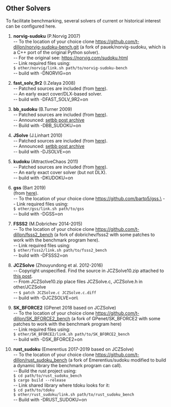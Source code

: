 
## Other Solvers

To facilitate benchmarking, several solvers of current or historical interest can be
configured here.

1. **norvig-sudoku** (P.Norvig 2007)\
 -- To the location of your choice clone https://github.com/t-dillon/norvig-sudoku-bench.git (a fork
    of pauek/norvig-sudoku, which is a C++ port of the original Python solver).\
 -- For the original see: https://norvig.com/sudoku.html \
 -- Link required files using:\
    `$ other/norvig/link.sh path/to/norvig-sudoku-bench`\
 -- build with -DNORVIG=on

1. **fast_solv_9r2** (I.Zelaya 2008)\
 -- Patched sources are included (from [here](https://github.com/attractivechaos/plb/blob/master/sudoku/incoming/fast_solv_9r2.c)).\
 -- An early exact cover/DLX-based solver.\
 -- build with -DFAST_SOLV_9R2=on

1. **bb_sudoku** (B.Turner 2009)\
 -- Patched sources are included (from [here](https://sites.google.com/site/bbsudokufiles)).\
 -- Announced: [setbb post archive](http://programmers.enjoysudoku.com/www.setbb.com/sudoku/viewtopic4cf4.html)\
 -- Build with -DBB_SUDOKU=on

1. **JSolve** (J.Linhart 2010)\
 -- Patched sources are included (from [here](http://www.enjoysudoku.com/JSolve12.zip)).\
 -- Announced: [setbb post archive](http://programmers.enjoysudoku.com/www.setbb.com/sudoku/viewtopic42ef.html)\
 -- build with -DJSOLVE=on

1. **kudoku** (AttractiveChaos 2011)\
 -- Patched sources are included 
    (from [here](https://raw.githubusercontent.com/attractivechaos/plb/master/sudoku/sudoku_v1.c)).\
 -- An early exact cover solver (but not DLX).\
 -- build with -DKUDOKU=on

1. **gss** (Bart 2019)\
    (from [here](https://github.com/bartp5/gss)).\
 -- To the location of your choice clone https://github.com/bartp5/gss.\
 -- Link required files using:\
    `$ other/gss/link.sh path/to/gss`\
 -- build with -DGSS=on
 
1. **FSSS2** (M.Dobrichev 2014-2015)\
 -- To the location of your choice clone https://github.com/t-dillon/fsss2_bench (a fork of
    dobrichev/fsss2 with some patches to work with the benchmark program here).\
 -- Link required files using:\
    `$ other/fsss2/link.sh path/to/fsss2_bench`\
 -- build with -DFSSS2=on

1. **JCZSolve** (Zhouyundong et al. 2012-2016)\
 -- Copyright unspecified. Find the source in JCZSolve10.zip attached to [this post](http://forum.enjoysudoku.com/3-77us-solver-2-8g-cpu-testcase-17sodoku-t30470-210.html#p249309).\
 -- From JCZSolve10.zip place files JCZSolve.c, JCZSolve.h in other/JCZSolve\
 -- `$ patch JCZSolve.c JCZSolve.c.diff`\
 -- build with -DJCZSOLVE=on\

1. **SK_BFORCE2** (GPenet 2018 based on JCZSolve)\
 -- To the location of your choice clone https://github.com/t-dillon/SK_BFORCE2_bench (a fork
    of GPenet/SK_BFORCE2 with some patches to work with the benchmark program here)\
 -- Link required files using:\
    `$ other/SK_BFORCE2/link.sh path/to/SK_BFORCE2_bench`\
 -- build with -DSK_BFORCE2=on

1. **rust_sudoku** (Emerentius 2017-2019 based on JCZSolve)\
 -- To the location of your choice clone https://github.com/t-dillon/rust_sudoku_bench (a fork of
    Emerentius/sudoku modified to build a dynamic library the benchmark program can call).\
 -- Build the rust project using:\
    `$ cd path/to/rust_sudoku_bench`\
    `$ cargo build --release`\
 -- Link shared library where tdoku looks for it:\
    `$ cd path/to/tdoku`\
    `$ other/rust_sudoku/link.sh path/to/rust_sudoku_bench`\
 -- Build with -DRUST_SUDOKU=on

